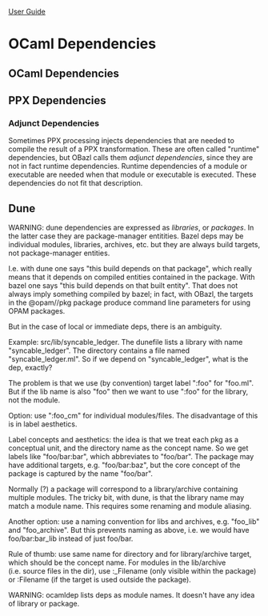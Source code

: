 [User Guide](index.md)

OCaml Dependencies
==================

<a name="ocaml_deps">OCaml Dependencies</a>
-------------------------------------------

<a name="ppx_deps">PPX Dependencies</a>
---------------------------------------

### <a name="adjunct_deps">Adjunct Dependencies</a>

Sometimes PPX processing injects dependencies that are needed to compile
the result of a PPX transformation. These are often called "runtime"
dependencies, but OBazl calls them *adjunct dependencies*, since they
are not in fact runtime dependencies. Runtime dependencies of a module
or executable are needed when that module or executable is executed.
These dependencies do not fit that description.

Dune
----

WARNING: dune dependencies are expressed as *libraries*, or *packages*.
In the latter case they are package-manager entitities. Bazel deps may
be individual modules, libraries, archives, etc. but they are always
build targets, not package-manager entities.

I.e. with dune one says "this build depends on that package", which
really means that it depends on compiled entities contained in the
package. With bazel one says "this build depends on that built entity".
That does not always imply something compiled by bazel; in fact, with
OBazl, the targets in the @opam//pkg package produce command line
parameters for using OPAM packages.

But in the case of local or immediate deps, there is an ambiguity.

Example: src/lib/syncable\_ledger. The dunefile lists a library with
name "syncable\_ledger". The directory contains a file named
"syncable\_ledger.ml". So if we depend on "syncable\_ledger", what is
the dep, exactly?

The problem is that we use (by convention) target label ":foo" for
"foo.ml". But if the lib name is also "foo" then we want to use ":foo"
for the library, not the module.

Option: use ":foo\_cm" for individual modules/files. The disadvantage of
this is in label aesthetics.

Label concepts and aesthetics: the idea is that we treat each pkg as a
conceptual unit, and the directory name as the concept name. So we get
labels like "foo/bar:bar", which abbreviates to "foo/bar". The package
may have additional targets, e.g. "foo/bar:baz", but the core concept of
the package is captured by the name "foo/bar".

Normally (?) a package will correspond to a library/archive containing
multiple modules. The tricky bit, with dune, is that the library name
may match a module name. This requires some renaming and module
aliasing.

Another option: use a naming convention for libs and archives, e.g.
"foo\_lib" and "foo\_archive". But this prevents naming as above,
i.e. we would have foo/bar:bar\_lib instead of just foo/bar.

Rule of thumb: use same name for directory and for library/archive
target, which should be the concept name. For modules in the lib/archive
(i.e. source files in the dir), use :\_Filename (only visible within the
package) or :Filename (if the target is used outside the package).

WARNING: ocamldep lists deps as module names. It doesn't have any idea
of library or package.

